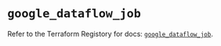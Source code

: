 # `google_dataflow_job`

Refer to the Terraform Registory for docs: [`google_dataflow_job`](https://www.terraform.io/docs/providers/google-beta/r/google_dataflow_job).
